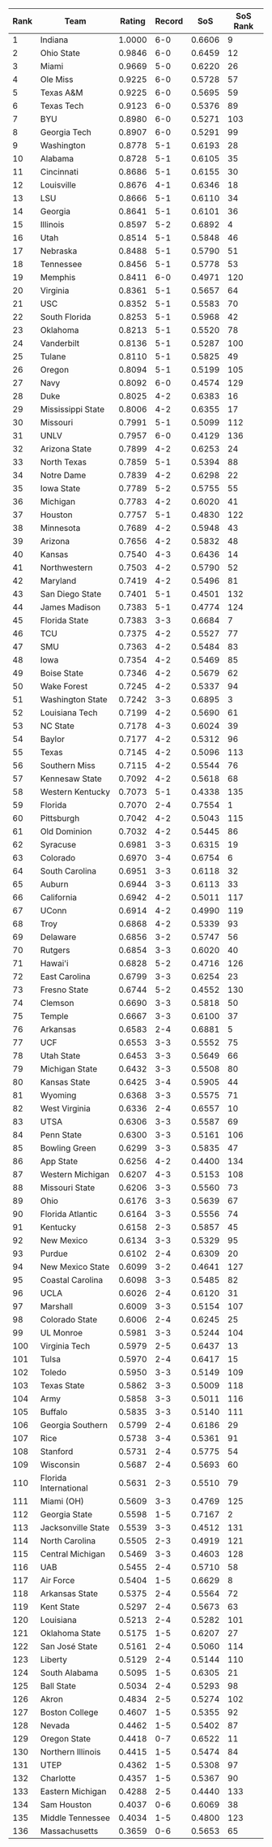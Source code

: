 Rank | Team | Rating | Record | SoS | SoS Rank
---|---|---|---|---|---
1 | Indiana | 1.0000 | 6-0 | 0.6606 | 9
2 | Ohio State | 0.9846 | 6-0 | 0.6459 | 12
3 | Miami | 0.9669 | 5-0 | 0.6220 | 26
4 | Ole Miss | 0.9225 | 6-0 | 0.5728 | 57
5 | Texas A&M | 0.9225 | 6-0 | 0.5695 | 59
6 | Texas Tech | 0.9123 | 6-0 | 0.5376 | 89
7 | BYU | 0.8980 | 6-0 | 0.5271 | 103
8 | Georgia Tech | 0.8907 | 6-0 | 0.5291 | 99
9 | Washington | 0.8778 | 5-1 | 0.6193 | 28
10 | Alabama | 0.8728 | 5-1 | 0.6105 | 35
11 | Cincinnati | 0.8686 | 5-1 | 0.6155 | 30
12 | Louisville | 0.8676 | 4-1 | 0.6346 | 18
13 | LSU | 0.8666 | 5-1 | 0.6110 | 34
14 | Georgia | 0.8641 | 5-1 | 0.6101 | 36
15 | Illinois | 0.8597 | 5-2 | 0.6892 | 4
16 | Utah | 0.8514 | 5-1 | 0.5848 | 46
17 | Nebraska | 0.8488 | 5-1 | 0.5790 | 51
18 | Tennessee | 0.8456 | 5-1 | 0.5778 | 53
19 | Memphis | 0.8411 | 6-0 | 0.4971 | 120
20 | Virginia | 0.8361 | 5-1 | 0.5657 | 64
21 | USC | 0.8352 | 5-1 | 0.5583 | 70
22 | South Florida | 0.8253 | 5-1 | 0.5968 | 42
23 | Oklahoma | 0.8213 | 5-1 | 0.5520 | 78
24 | Vanderbilt | 0.8136 | 5-1 | 0.5287 | 100
25 | Tulane | 0.8110 | 5-1 | 0.5825 | 49
26 | Oregon | 0.8094 | 5-1 | 0.5199 | 105
27 | Navy | 0.8092 | 6-0 | 0.4574 | 129
28 | Duke | 0.8025 | 4-2 | 0.6383 | 16
29 | Mississippi State | 0.8006 | 4-2 | 0.6355 | 17
30 | Missouri | 0.7991 | 5-1 | 0.5099 | 112
31 | UNLV | 0.7957 | 6-0 | 0.4129 | 136
32 | Arizona State | 0.7899 | 4-2 | 0.6253 | 24
33 | North Texas | 0.7859 | 5-1 | 0.5394 | 88
34 | Notre Dame | 0.7839 | 4-2 | 0.6298 | 22
35 | Iowa State | 0.7789 | 5-2 | 0.5755 | 55
36 | Michigan | 0.7783 | 4-2 | 0.6020 | 41
37 | Houston | 0.7757 | 5-1 | 0.4830 | 122
38 | Minnesota | 0.7689 | 4-2 | 0.5948 | 43
39 | Arizona | 0.7656 | 4-2 | 0.5832 | 48
40 | Kansas | 0.7540 | 4-3 | 0.6436 | 14
41 | Northwestern | 0.7503 | 4-2 | 0.5790 | 52
42 | Maryland | 0.7419 | 4-2 | 0.5496 | 81
43 | San Diego State | 0.7401 | 5-1 | 0.4501 | 132
44 | James Madison | 0.7383 | 5-1 | 0.4774 | 124
45 | Florida State | 0.7383 | 3-3 | 0.6684 | 7
46 | TCU | 0.7375 | 4-2 | 0.5527 | 77
47 | SMU | 0.7363 | 4-2 | 0.5484 | 83
48 | Iowa | 0.7354 | 4-2 | 0.5469 | 85
49 | Boise State | 0.7346 | 4-2 | 0.5679 | 62
50 | Wake Forest | 0.7245 | 4-2 | 0.5337 | 94
51 | Washington State | 0.7242 | 3-3 | 0.6895 | 3
52 | Louisiana Tech | 0.7199 | 4-2 | 0.5690 | 61
53 | NC State | 0.7178 | 4-3 | 0.6024 | 39
54 | Baylor | 0.7177 | 4-2 | 0.5312 | 96
55 | Texas | 0.7145 | 4-2 | 0.5096 | 113
56 | Southern Miss | 0.7115 | 4-2 | 0.5544 | 76
57 | Kennesaw State | 0.7092 | 4-2 | 0.5618 | 68
58 | Western Kentucky | 0.7073 | 5-1 | 0.4338 | 135
59 | Florida | 0.7070 | 2-4 | 0.7554 | 1
60 | Pittsburgh | 0.7042 | 4-2 | 0.5043 | 115
61 | Old Dominion | 0.7032 | 4-2 | 0.5445 | 86
62 | Syracuse | 0.6981 | 3-3 | 0.6315 | 19
63 | Colorado | 0.6970 | 3-4 | 0.6754 | 6
64 | South Carolina | 0.6951 | 3-3 | 0.6118 | 32
65 | Auburn | 0.6944 | 3-3 | 0.6113 | 33
66 | California | 0.6942 | 4-2 | 0.5011 | 117
67 | UConn | 0.6914 | 4-2 | 0.4990 | 119
68 | Troy | 0.6868 | 4-2 | 0.5339 | 93
69 | Delaware | 0.6856 | 3-2 | 0.5747 | 56
70 | Rutgers | 0.6854 | 3-3 | 0.6020 | 40
71 | Hawai'i | 0.6828 | 5-2 | 0.4716 | 126
72 | East Carolina | 0.6799 | 3-3 | 0.6254 | 23
73 | Fresno State | 0.6744 | 5-2 | 0.4552 | 130
74 | Clemson | 0.6690 | 3-3 | 0.5818 | 50
75 | Temple | 0.6667 | 3-3 | 0.6100 | 37
76 | Arkansas | 0.6583 | 2-4 | 0.6881 | 5
77 | UCF | 0.6553 | 3-3 | 0.5552 | 75
78 | Utah State | 0.6453 | 3-3 | 0.5649 | 66
79 | Michigan State | 0.6432 | 3-3 | 0.5508 | 80
80 | Kansas State | 0.6425 | 3-4 | 0.5905 | 44
81 | Wyoming | 0.6368 | 3-3 | 0.5575 | 71
82 | West Virginia | 0.6336 | 2-4 | 0.6557 | 10
83 | UTSA | 0.6306 | 3-3 | 0.5587 | 69
84 | Penn State | 0.6300 | 3-3 | 0.5161 | 106
85 | Bowling Green | 0.6299 | 3-3 | 0.5835 | 47
86 | App State | 0.6256 | 4-2 | 0.4400 | 134
87 | Western Michigan | 0.6207 | 4-3 | 0.5153 | 108
88 | Missouri State | 0.6206 | 3-3 | 0.5560 | 73
89 | Ohio | 0.6176 | 3-3 | 0.5639 | 67
90 | Florida Atlantic | 0.6164 | 3-3 | 0.5556 | 74
91 | Kentucky | 0.6158 | 2-3 | 0.5857 | 45
92 | New Mexico | 0.6134 | 3-3 | 0.5329 | 95
93 | Purdue | 0.6102 | 2-4 | 0.6309 | 20
94 | New Mexico State | 0.6099 | 3-2 | 0.4641 | 127
95 | Coastal Carolina | 0.6098 | 3-3 | 0.5485 | 82
96 | UCLA | 0.6026 | 2-4 | 0.6120 | 31
97 | Marshall | 0.6009 | 3-3 | 0.5154 | 107
98 | Colorado State | 0.6006 | 2-4 | 0.6245 | 25
99 | UL Monroe | 0.5981 | 3-3 | 0.5244 | 104
100 | Virginia Tech | 0.5979 | 2-5 | 0.6437 | 13
101 | Tulsa | 0.5970 | 2-4 | 0.6417 | 15
102 | Toledo | 0.5950 | 3-3 | 0.5149 | 109
103 | Texas State | 0.5862 | 3-3 | 0.5009 | 118
104 | Army | 0.5858 | 3-3 | 0.5011 | 116
105 | Buffalo | 0.5835 | 3-3 | 0.5140 | 111
106 | Georgia Southern | 0.5799 | 2-4 | 0.6186 | 29
107 | Rice | 0.5738 | 3-4 | 0.5361 | 91
108 | Stanford | 0.5731 | 2-4 | 0.5775 | 54
109 | Wisconsin | 0.5687 | 2-4 | 0.5693 | 60
110 | Florida International | 0.5631 | 2-3 | 0.5510 | 79
111 | Miami (OH) | 0.5609 | 3-3 | 0.4769 | 125
112 | Georgia State | 0.5598 | 1-5 | 0.7167 | 2
113 | Jacksonville State | 0.5539 | 3-3 | 0.4512 | 131
114 | North Carolina | 0.5505 | 2-3 | 0.4919 | 121
115 | Central Michigan | 0.5469 | 3-3 | 0.4603 | 128
116 | UAB | 0.5455 | 2-4 | 0.5710 | 58
117 | Air Force | 0.5404 | 1-5 | 0.6629 | 8
118 | Arkansas State | 0.5375 | 2-4 | 0.5564 | 72
119 | Kent State | 0.5297 | 2-4 | 0.5673 | 63
120 | Louisiana | 0.5213 | 2-4 | 0.5282 | 101
121 | Oklahoma State | 0.5175 | 1-5 | 0.6207 | 27
122 | San José State | 0.5161 | 2-4 | 0.5060 | 114
123 | Liberty | 0.5129 | 2-4 | 0.5144 | 110
124 | South Alabama | 0.5095 | 1-5 | 0.6305 | 21
125 | Ball State | 0.5034 | 2-4 | 0.5293 | 98
126 | Akron | 0.4834 | 2-5 | 0.5274 | 102
127 | Boston College | 0.4607 | 1-5 | 0.5355 | 92
128 | Nevada | 0.4462 | 1-5 | 0.5402 | 87
129 | Oregon State | 0.4418 | 0-7 | 0.6522 | 11
130 | Northern Illinois | 0.4415 | 1-5 | 0.5474 | 84
131 | UTEP | 0.4362 | 1-5 | 0.5308 | 97
132 | Charlotte | 0.4357 | 1-5 | 0.5367 | 90
133 | Eastern Michigan | 0.4288 | 2-5 | 0.4440 | 133
134 | Sam Houston | 0.4037 | 0-6 | 0.6069 | 38
135 | Middle Tennessee | 0.4034 | 1-5 | 0.4800 | 123
136 | Massachusetts | 0.3659 | 0-6 | 0.5653 | 65
